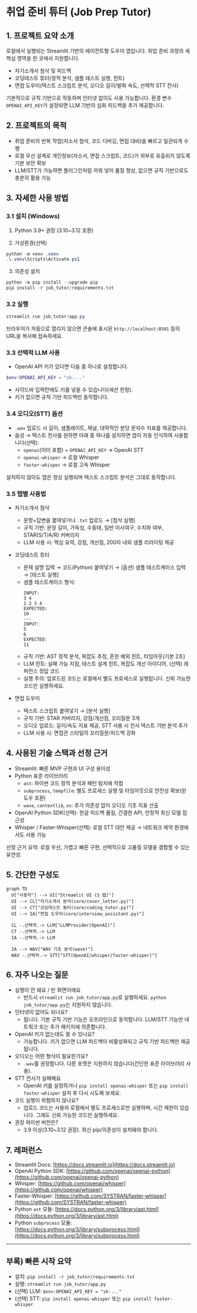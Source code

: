 # 취업 준비 튜터 (Job Prep Tutor)

## 1. 프로젝트 요약 소개
로컬에서 실행되는 Streamlit 기반의 에이전트형 도우미 앱입니다. 취업 준비 과정의 세 핵심 영역을 한 곳에서 지원합니다.
- 자기소개서 첨삭 및 피드백
- 코딩테스트 튜터(정적 분석, 샘플 테스트 실행, 힌트)
- 면접 도우미(텍스트 스크립트 분석, 오디오 길이/발화 속도, 선택적 STT 전사)

기본적으로 규칙 기반으로 작동하며 인터넷 없이도 사용 가능합니다. 환경 변수 `OPENAI_API_KEY`가 설정되면 LLM 기반의 심화 피드백을 추가 제공합니다.

## 2. 프로젝트의 목적
- 취업 준비의 반복 작업(자소서 첨삭, 코드 디버깅, 면접 대비)을 빠르고 일관되게 수행
- 로컬 우선 설계로 개인정보(자소서, 면접 스크립트, 코드)가 외부로 유출되지 않도록 기본 보안 확보
- LLM/STT가 가능하면 플러그인처럼 끼워 넣어 품질 향상, 없으면 규칙 기반으로도 충분히 활용 가능

## 3. 자세한 사용 방법
### 3.1 설치 (Windows)
1) Python 3.9+ 권장 (3.10~3.12 호환)

2) 가상환경(선택)
```powershell
python -m venv .venv
.\.venv\Scripts\Activate.ps1
```

3) 의존성 설치
```powershell
python -m pip install --upgrade pip
pip install -r job_tutor/requirements.txt
```

### 3.2 실행
```powershell
streamlit run job_tutor/app.py
```
브라우저가 자동으로 열리지 않으면 콘솔에 표시된 `http://localhost:8501` 등의 URL을 복사해 접속하세요.

### 3.3 선택적 LLM 사용
- OpenAI API 키가 있다면 다음 중 하나로 설정합니다.
```powershell
$env:OPENAI_API_KEY = "sk-..."
```
- 사이드바 입력란에도 키를 넣을 수 있습니다(세션 한정).
- 키가 없으면 규칙 기반 피드백만 동작합니다.

### 3.4 오디오(STT) 옵션
- `.wav` 업로드 시 길이, 샘플레이트, 채널, 대략적인 분당 문자수 지표를 제공합니다.
- 음성 → 텍스트 전사를 원하면 아래 중 하나를 설치하면 앱이 자동 인식하여 사용합니다(선택):
  - `openai`(이미 포함) + `OPENAI_API_KEY` → OpenAI STT
  - `openai-whisper` → 로컬 Whisper
  - `faster-whisper` → 로컬 고속 Whisper

설치하지 않아도 앱은 정상 실행되며 텍스트 스크립트 분석은 그대로 동작합니다.

### 3.5 탭별 사용법
- 자기소개서 첨삭
  - 문항+답변을 붙여넣거나 `.txt` 업로드 → [첨삭 실행]
  - 규칙 기반: 문장 길이, 가독성, 수동태, 일반 미사여구, 수치화 여부, STAR(S/T/A/R) 커버리지
  - LLM 사용 시: 핵심 요약, 강점, 개선점, 200자 내외 샘플 리라이팅 제공

- 코딩테스트 튜터
  - 문제 설명 입력 → 코드(Python) 붙여넣기 → (옵션) 샘플 테스트케이스 입력 → [테스트 실행]
  - 샘플 테스트케이스 형식:
    ```
    INPUT:
    3 4
    1 2 3 4
    EXPECTED:
    10
    ---
    INPUT:
    5
    6
    EXPECTED:
    11
    ```
  - 규칙 기반: AST 정적 분석, 복잡도 추정, 흔한 예외 힌트, 타임아웃(기본 2초)
  - LLM 힌트: 실패 가능 지점, 테스트 설계 힌트, 복잡도 개선 아이디어, (선택) 레퍼런스 정답 코드
  - 실행 주의: 업로드된 코드는 로컬에서 별도 프로세스로 실행됩니다. 신뢰 가능한 코드만 실행하세요.

- 면접 도우미
  - 텍스트 스크립트 붙여넣기 → [분석 실행]
  - 규칙 기반: STAR 커버리지, 강점/개선점, 꼬리질문 3개
  - 오디오 업로드: 길이/속도 지표 제공, STT 사용 시 전사 텍스트 기반 분석 추가
  - LLM 사용 시: 면접관 스타일의 꼬리질문/피드백 강화

## 4. 사용된 기술 스택과 선정 근거
- Streamlit: 빠른 MVP 구현과 UI 구성 용이성
- Python 표준 라이브러리
  - `ast`: 파이썬 코드 정적 분석과 패턴 탐지에 적합
  - `subprocess`, `tempfile`: 별도 프로세스 실행 및 타임아웃으로 안전성 확보(윈도우 호환)
  - `wave`, `contextlib`, `os`: 추가 의존성 없이 오디오 기초 지표 산출
- OpenAI Python SDK(선택): 한글 피드백 품질, 간결한 API, 안정적 최신 모델 접근성
- Whisper / Faster-Whisper(선택): 로컬 STT 대안 제공 → 네트워크 제약 환경에서도 사용 가능

선정 근거 요약: 로컬 우선, 가볍고 빠른 구현, 선택적으로 고품질 모델을 결합할 수 있는 유연성.

## 5. 간단한 구성도
```mermaid
graph TD
  U["사용자"] --> UI["Streamlit UI (3 탭)"]
  UI --> CL["자기소개서 분석(core/cover_letter.py)"]
  UI --> CT["코딩테스트 튜터(core/coding_tutor.py)"]
  UI --> IA["면접 도우미(core/interview_assistant.py)"]

  CL -.선택적.-> LLM["LLMProvider(OpenAI)"]
  CT -.선택적.-> LLM
  IA -.선택적.-> LLM

  IA --> WAV["WAV 기초 분석(wave)"]
  WAV -.선택적.-> STT["STT(OpenAI/whisper/faster-whisper)"]
```

## 6. 자주 나오는 질문
- 실행이 안 돼요 / 빈 화면이에요
  - 반드시 `streamlit run job_tutor/app.py`로 실행하세요. `python job_tutor/app.py`는 지원하지 않습니다.
- 인터넷이 없어도 되나요?
  - 됩니다. 기본 규칙 기반 기능은 오프라인으로 동작합니다. LLM/STT 기능만 네트워크 또는 추가 패키지에 의존합니다.
- OpenAI 키가 없는데도 쓸 수 있나요?
  - 가능합니다. 키가 없으면 LLM 피드백이 비활성화되고 규칙 기반 피드백만 제공됩니다.
- 오디오는 어떤 형식이 필요한가요?
  - `.wav`를 권장합니다. 다른 포맷은 지원하지 않습니다(간단한 표준 라이브러리 사용).
- STT 전사가 실패해요
  - OpenAI 키를 설정하거나 `pip install openai-whisper` 또는 `pip install faster-whisper` 설치 후 다시 시도해 보세요.
- 코드 실행이 위험하지 않나요?
  - 업로드 코드는 사용자 로컬에서 별도 프로세스로만 실행하며, 시간 제한이 있습니다. 그래도 신뢰 가능한 코드만 실행하세요.
- 권장 파이썬 버전은?
  - 3.9 이상(3.10~3.12 권장). 최신 pip/의존성이 설치돼야 합니다.

## 7. 레퍼런스
- Streamlit Docs: [https://docs.streamlit.io](https://docs.streamlit.io)
- OpenAI Python SDK: [https://github.com/openai/openai-python](https://github.com/openai/openai-python)
- Whisper: [https://github.com/openai/whisper](https://github.com/openai/whisper)
- Faster-Whisper: [https://github.com/SYSTRAN/faster-whisper](https://github.com/SYSTRAN/faster-whisper)
- Python `ast` 모듈: [https://docs.python.org/3/library/ast.html](https://docs.python.org/3/library/ast.html)
- Python `subprocess` 모듈: [https://docs.python.org/3/library/subprocess.html](https://docs.python.org/3/library/subprocess.html)

---

## 부록) 빠른 시작 요약
- 설치: `pip install -r job_tutor/requirements.txt`
- 실행: `streamlit run job_tutor/app.py`
- (선택) LLM: `$env:OPENAI_API_KEY = "sk-..."`
- (선택) STT: `pip install openai-whisper` 또는 `pip install faster-whisper` 